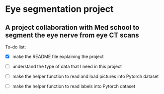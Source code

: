 # Eye segmentation project

## A project collaboration with Med school to segment the eye nerve from eye CT scans



To-do list: 
- [x] make the README file explaining the project 
- [ ] understand the type of data that I need in this project
- [ ] make the helper function to read and load pictures into Pytorch dataset
- [ ] make the helper function to read labels into Pytorch dataset



